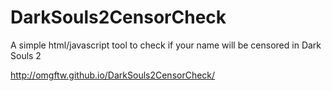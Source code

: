 DarkSouls2CensorCheck
=====================

A simple html/javascript tool to check if your name will be censored in Dark Souls 2

http://omgftw.github.io/DarkSouls2CensorCheck/